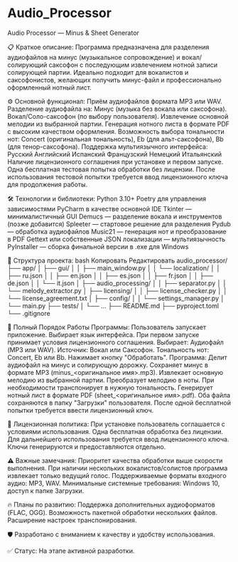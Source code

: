 # Audio_Processor
Audio Processor — Minus &amp; Sheet Generator

📋 Краткое описание:
Программа предназначена для разделения аудиофайлов на минус (музыкальное сопровождение) и вокал/солирующий саксофон с последующим извлечением нотной записи солирующей партии.
Идеально подходит для вокалистов и саксофонистов, желающих получить минус-файл и профессионально оформленный нотный лист.

⚙️ Основной функционал:
Приём аудиофайлов формата MP3 или WAV.
Разделение аудиофайла на:
Минус (музыка без вокала или саксофона).
Вокал/Соло-саксофон (по выбору пользователя).
Извлечение основной мелодии из выбранной партии.
Генерация нотного листа в формате PDF с высоким качеством оформления.
Возможность выбора тональности нот:
Concert (оригинальная тональность),
Eb (для альт-саксофона),
Bb (для тенор-саксофона).
Поддержка мультиязычного интерфейса:
Русский
Английский
Испанский
Французский
Немецкий
Итальянский
Наличие лицензионного соглашения при установке и первом запуске.
Одна бесплатная тестовая попытка обработки без лицензии.
После использования тестовой попытки требуется ввод лицензионного ключа для продолжения работы.

🛠️ Технологии и библиотеки:
Python 3.10+
Poetry для управления зависимостями
PyCharm в качестве основной IDE
Tkinter — минималистичный GUI
Demucs — разделение вокала и инструментов (позже добавится)
Spleeter — стартовое решение для разделения
Pydub — обработка аудиофайлов
Music21 — генерация нот и преобразование в PDF
Gettext или собственные JSON локализации — мультиязычность
PyInstaller — сборка финальной версии в .exe для Windows

📂 Структура проекта:
bash
Копировать
Редактировать
audio_processor/
├── app/
│   ├── gui/
│   │   ├── main_window.py
│   │   └── localization/
│   │       ├── ru.json
│   │       ├── en.json
│   │       ├── es.json
│   │       ├── fr.json
│   │       ├── de.json
│   │       └── it.json
│   ├── audio_processing/
│   │   ├── separator.py
│   │   └── melody_extractor.py
│   ├── licensing/
│   │   ├── license_checker.py
│   │   └── license_agreement.txt
│   ├── config/
│   │   └── settings_manager.py
│   └── main.py
├── tests/
│   └── ...
├── README.md
├── pyproject.toml
└── .gitignore

📝 Полный Порядок Работы Программы:
Пользователь запускает приложение.
Выбирает язык интерфейса.
При первом запуске принимает условия лицензионного соглашения.
Выбирает:
Аудиофайл (MP3 или WAV).
Источник: Вокал или Саксофон.
Тональность нот: Concert, Eb или Bb.
Нажимает кнопку "Обработать".
Программа:
Делит аудиофайл на минус и солирующую дорожку.
Сохраняет минус в формате MP3 (minus_<оригинальное имя>.mp3).
Извлекает основную мелодию из выбранной партии.
Преобразует мелодию в ноты.
При необходимости транспонирует в нужную тональность.
Генерирует нотный лист в формате PDF (sheet_<оригинальное имя>.pdf).
Оба файла сохраняются в папку "Загрузки" пользователя.
После одной бесплатной попытки требуется ввести лицензионный ключ.

📜 Лицензионная политика:
При установке пользователь соглашается с условиями использования.
Одна бесплатная обработка без лицензии.
Для дальнейшего использования требуется ввод лицензионного ключа.
Ключи генерируются и предоставляются отдельно.

⚠️ Важные замечания:
Приоритет качества обработки выше скорости выполнения.
При наличии нескольких вокалистов/солистов программа извлекает только ведущий голос.
Поддерживаемые форматы входного аудио: MP3, WAV.
Минимальные системные требования: Windows 10, доступ к папке Загрузки.

🔥 Планы по развитию:
Поддержка дополнительных аудиоформатов (FLAC, OGG).
Возможность пакетной обработки нескольких файлов.
Расширение настроек транспонирования.

🛡️ Разработано с вниманием к качеству и удобству использования.

✅ Статус:
На этапе активной разработки.
